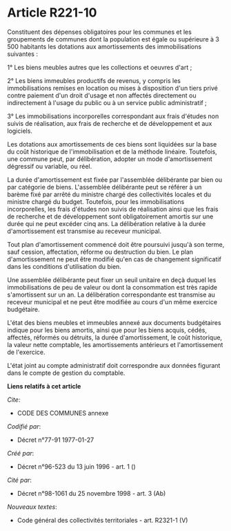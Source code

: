# Article R221-10

Constituent des dépenses obligatoires pour les communes et les groupements de communes dont la population est égale ou
supérieure à 3 500 habitants les dotations aux amortissements des immobilisations suivantes :

1° Les biens meubles autres que les collections et oeuvres d'art ;

2° Les biens immeubles productifs de revenus, y compris les immobilisations remises en location ou mises à disposition d'un
tiers privé contre paiement d'un droit d'usage et non affectés directement ou indirectement à l'usage du public ou à un
service public administratif ;

3° Les immobilisations incorporelles correspondant aux frais d'études non suivis de réalisation, aux frais de recherche et de
développement et aux logiciels.

Les dotations aux amortissements de ces biens sont liquidées sur la base du coût historique de l'immobilisation et de la
méthode linéaire. Toutefois, une commune peut, par délibération, adopter un mode d'amortissement dégressif ou variable, ou
réel.

La durée d'amortissement est fixée par l'assemblée délibérante par bien ou par catégorie de biens. L'assemblée délibérante
peut se référer à un barème fixé par arrêté du ministre chargé des collectivités locales et du ministre chargé du budget.
Toutefois, pour les immobilisations incorporelles, les frais d'études non suivis de réalisation ainsi que les frais de
recherche et de développement sont obligatoirement amortis sur une durée qui ne peut excéder cinq ans. La délibération
relative à la durée d'amortissement est transmise au receveur municipal.

Tout plan d'amortissement commencé doit être poursuivi jusqu'à son terme, sauf cession, affectation, réforme ou destruction
du bien. Le plan d'amortissement ne peut être modifié qu'en cas de changement significatif dans les conditions d'utilisation
du bien.

Une assemblée délibérante peut fixer un seuil unitaire en deçà duquel les immobilisations de peu de valeur ou dont la
consommation est très rapide s'amortissent sur un an. La délibération correspondante est transmise au receveur municipal et
ne peut être modifiée au cours d'un même exercice budgétaire.

L'état des biens meubles et immeubles annexé aux documents budgétaires indique pour les biens amortis, ainsi que pour les
biens acquis, cédés, affectés, réformés ou détruits, la durée d'amortissement, le coût historique, la valeur nette comptable,
les amortissements antérieurs et l'amortissement de l'exercice.

L'état joint au compte administratif doit correspondre aux données figurant dans le compte de gestion du comptable.

**Liens relatifs à cet article**

_Cite_:

  - CODE DES COMMUNES annexe

_Codifié par_:

  - Décret n°77-91 1977-01-27

_Créé par_:

  - Décret n°96-523 du 13 juin 1996 - art. 1 ()

_Cité par_:

  - Décret n°98-1061 du 25 novembre 1998 - art. 3 (Ab)

_Nouveaux textes_:

  - Code général des collectivités territoriales - art. R2321-1 (V)

